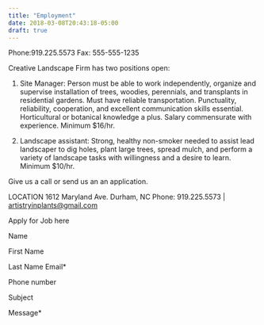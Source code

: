 ```yaml
---
title: "Employment"
date: 2018-03-08T20:43:18-05:00
draft: true
---
```


Phone:919.225.5573
Fax: 555-555-1235

Creative Landscape Firm has two positions open:

1. Site Manager: Person must be able to work independently, organize and supervise installation of trees, woodies, perennials, and transplants in residential gardens. Must have reliable transportation. Punctuality, reliability, cooperation, and excellent communication skills essential. Horticultural or botanical knowledge a plus.  Salary commensurate with experience. Minimum $16/hr.

2. Landscape assistant: Strong, healthy non-smoker needed to assist lead landscaper to dig holes, plant large trees, spread mulch, and perform a variety of landscape tasks with willingness and a desire to learn. Minimum $10/hr.

Give us a call or send us an an application.

 

LOCATION
1612 Maryland Ave.  Durham, NC
Phone: 919.225.5573 | artistryinplants@gmail.com

Apply for Job here
>
Name

First Name

Last Name
Email*

Phone number

Subject

Message*
